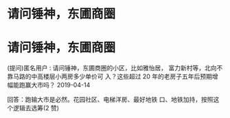 # 请问锤神，东圃商圈

# 请问锤神，东圃商圈

(提问)匿名用户 : 请问锤神，东圃商圈的小区，比如雅怡居， 富力新村等，北向不靠马路的中高楼层小两房多少单价可 入？这些超过 20 年的老房子五年后预期增幅能跑赢大市吗？ 2019-04-14

回答：跑输大市是必然。花园社区、电梯洋房、最好地铁 口、地铁加持，按照这个逻辑去选筹(2 赞)